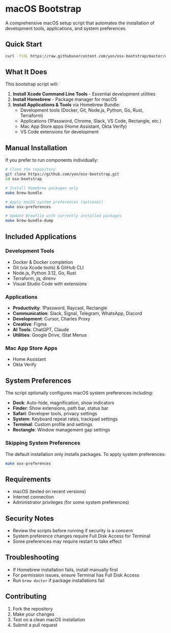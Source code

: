 # macOS Bootstrap

A comprehensive macOS setup script that automates the installation of development tools, applications, and system preferences.

## Quick Start

```bash
curl -fsSL https://raw.githubusercontent.com/yon/osx-bootstrap/master/osx-bootstrap.sh | bash
```

## What It Does

This bootstrap script will:

1. **Install Xcode Command Line Tools** - Essential development utilities
2. **Install Homebrew** - Package manager for macOS
3. **Install Applications & Tools** via Homebrew Bundle:
   - Development tools (Docker, Git, Node.js, Python, Go, Rust, Terraform)
   - Applications (1Password, Chrome, Slack, VS Code, Rectangle, etc.)
   - Mac App Store apps (Home Assistant, Okta Verify)
   - VS Code extensions for development

## Manual Installation

If you prefer to run components individually:

```bash
# Clone the repository
git clone https://github.com/yon/osx-bootstrap.git
cd osx-bootstrap

# Install Homebrew packages only
make brew-bundle

# Apply macOS system preferences (optional)
make osx-preferences

# Update Brewfile with currently installed packages
make brew-bundle-dump
```

## Included Applications

### Development Tools
- Docker & Docker completion
- Git (via Xcode tools) & GitHub CLI
- Node.js, Python 3.12, Go, Rust
- Terraform, jq, direnv
- Visual Studio Code with extensions

### Applications
- **Productivity**: 1Password, Raycast, Rectangle
- **Communication**: Slack, Signal, Telegram, WhatsApp, Discord
- **Development**: Cursor, Charles Proxy
- **Creative**: Figma
- **AI Tools**: ChatGPT, Claude
- **Utilities**: Google Drive, iStat Menus

### Mac App Store Apps
- Home Assistant
- Okta Verify

## System Preferences

The script optionally configures macOS system preferences including:

- **Dock**: Auto-hide, magnification, show indicators
- **Finder**: Show extensions, path bar, status bar
- **Safari**: Developer tools, privacy settings
- **System**: Keyboard repeat rates, trackpad settings
- **Terminal**: Custom profile and settings
- **Rectangle**: Window management gap settings

### Skipping System Preferences

The default installation only installs packages. To apply system preferences:

```bash
make osx-preferences
```

## Requirements

- macOS (tested on recent versions)
- Internet connection
- Administrator privileges (for some system preferences)

## Security Notes

- Review the scripts before running if security is a concern
- System preference changes require Full Disk Access for Terminal
- Some preferences may require restart to take effect

## Troubleshooting

- If Homebrew installation fails, install manually first
- For permission issues, ensure Terminal has Full Disk Access
- Run `brew doctor` if package installations fail

## Contributing

1. Fork the repository
2. Make your changes
3. Test on a clean macOS installation
4. Submit a pull request
